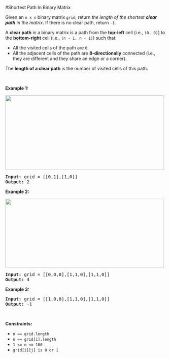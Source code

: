 #Shortest Path In Binary Matrix
<p>Given an <code>n x n</code> binary matrix <code>grid</code>, return <em>the length of the shortest <strong>clear path</strong> in the matrix</em>. If there is no clear path, return <code>-1</code>.</p>
<p>A <strong>clear path</strong> in a binary matrix is a path from the <strong>top-left</strong> cell (i.e., <code>(0, 0)</code>) to the <strong>bottom-right</strong> cell (i.e., <code>(n - 1, n - 1)</code>) such that:</p>
<ul>
<li>All the visited cells of the path are <code>0</code>.</li>
<li>All the adjacent cells of the path are <strong>8-directionally</strong> connected (i.e., they are different and they share an edge or a corner).</li>
</ul>
<p>The <strong>length of a clear path</strong> is the number of visited cells of this path.</p>
<p> </p>
<p><strong class="example">Example 1:</strong></p>
<img alt="" src="https://assets.leetcode.com/uploads/2021/02/18/example1_1.png" style="width:500px;height:234px"/>
<pre><strong>Input:</strong> grid = [[0,1],[1,0]]
<strong>Output:</strong> 2
</pre>
<p><strong class="example">Example 2:</strong></p>
<img alt="" src="https://assets.leetcode.com/uploads/2021/02/18/example2_1.png" style="height:216px;width:500px"/>
<pre><strong>Input:</strong> grid = [[0,0,0],[1,1,0],[1,1,0]]
<strong>Output:</strong> 4
</pre>
<p><strong class="example">Example 3:</strong></p>
<pre><strong>Input:</strong> grid = [[1,0,0],[1,1,0],[1,1,0]]
<strong>Output:</strong> -1
</pre>
<p> </p>
<p><strong>Constraints:</strong></p>
<ul>
<li><code>n == grid.length</code></li>
<li><code>n == grid[i].length</code></li>
<li><code>1 &lt;= n &lt;= 100</code></li>
<li><code>grid[i][j] is 0 or 1</code></li>
</ul>
